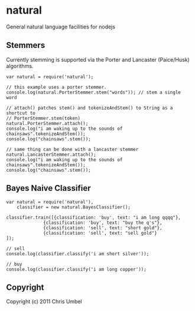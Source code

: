 natural
=======

General natural language facilities for nodejs

Stemmers
--------

Currently stemming is supported via the Porter and Lancaster (Paice/Husk)
algorithms.

    var natural = require('natural');
    
    // this example uses a porter stemmer.
    console.log(natural.PorterStemmer.stem("words")); // stem a single word
    
    // attach() patches stem() and tokenizeAndStem() to String as a shortcut to 
    // PorterStemmer.stem(token)
    natural.PorterStemmer.attach();
    console.log("i am waking up to the sounds of chainsaws".tokenizeAndStem());
    console.log("chainsaws".stem());

    // same thing can be done with a lancaster stemmer
    natural.LancasterStemmer.attach();
    console.log("i am waking up to the sounds of chainsaws".tokenizeAndStem());
    console.log("chainsaws".stem());


Bayes Naive Classifier
----------------------

    var natural = require('natural'), 
    	classifier = new natural.BayesClassifier();

    classifier.train([{classification: 'buy', text: "i am long qqqq"},
                  {classification: 'buy', text: "buy the q's"},
                  {classification: 'sell', text: "short gold"},
                  {classification: 'sell', text: "sell gold"}
    ]);

    // sell
    console.log(classifier.classify('i am short silver'));

    // buy
    console.log(classifier.classify('i am long copper'));

Copyright
---------

Copyright (c) 2011 Chris Umbel

